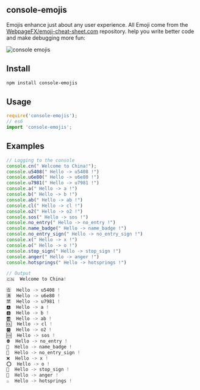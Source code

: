 console-emojis
---

Emojis enhance just about any user experience. All Emoji come from the [WebpageFX/emoji-cheat-sheet.com](https://github.com/WebpageFX/emoji-cheat-sheet.com) repository. help you write better code and make debugging more fun:

![console emojis](./console.png)

## Install

```bash
npm install console-emojis
```
## Usage

```js
require('console-emojis');
// es6
import 'console-emojis';
```

## Examples

```js
// Logging to the console
console.cn(" Welcome to China!");
console.u5408(" Hello -> u5408 !")
console.u6e80(" Hello -> u6e80 !")
console.u7981(" Hello -> u7981 !")
console.a(" Hello -> a !")
console.b(" Hello -> b !")
console.ab(" Hello -> ab !")
console.cl(" Hello -> cl !")
console.o2(" Hello -> o2 !")
console.sos(" Hello -> sos !")
console.no_entry(" Hello -> no_entry !")
console.name_badge(" Hello -> name_badge !")
console.no_entry_sign(" Hello -> no_entry_sign !")
console.x(" Hello -> x !")
console.o(" Hello -> o !")
console.stop_sign(" Hello -> stop_sign !")
console.anger(" Hello -> anger !")
console.hotsprings(" Hello -> hotsprings !")

// Output
🇨🇳  Welcome to China!

🈴  Hello -> u5408 !
🈵  Hello -> u6e80 !
🈲  Hello -> u7981 !
🅰️  Hello -> a !
🅱️  Hello -> b !
🆎  Hello -> ab !
🆑  Hello -> cl !
🅾️  Hello -> o2 !
🆘  Hello -> sos !
⛔  Hello -> no_entry !
📛  Hello -> name_badge !
🚫  Hello -> no_entry_sign !
❌  Hello -> x !
⭕  Hello -> o !
🛑  Hello -> stop_sign !
💢  Hello -> anger !
♨️  Hello -> hotsprings !
```